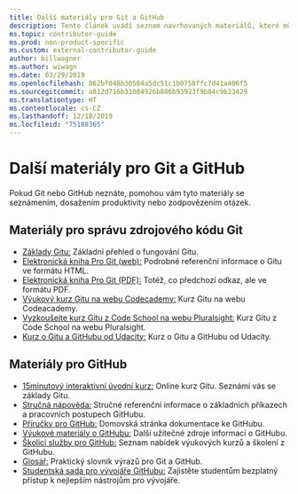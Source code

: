 ```yaml
---
title: Další materiály pro Git a GitHub
description: Tento článek uvádí seznam navrhovaných materiálů, které můžete využít, abyste se naučili správně přispívat na web docs.microsoft.com.
ms.topic: contributor-guide
ms.prod: non-product-specific
ms.custom: external-contributor-guide
author: billwagner
ms.author: wiwagn
ms.date: 03/29/2019
ms.openlocfilehash: 862bf048b30584a5dc51c1b0758ffc7d41a406f5
ms.sourcegitcommit: a812d716b31084926b886b93923f9b84c9b23429
ms.translationtype: HT
ms.contentlocale: cs-CZ
ms.lasthandoff: 12/18/2019
ms.locfileid: "75188365"
---
```

# <a name="additional-git-and-github-resources"></a>Další materiály pro Git a GitHub

Pokud Git nebo GitHub neznáte, pomohou vám tyto materiály se seznámením, dosažením produktivity nebo zodpovězením otázek.

## <a name="git-source-control-resources"></a>Materiály pro správu zdrojového kódu Git

- [Základy Gitu:](https://go.microsoft.com/fwlink/?linkid=853939) Základní přehled o fungování Gitu.
- [Elektronická kniha Pro Git (web):](https://go.microsoft.com/fwlink/?linkid=853940) Podrobné referenční informace o Gitu ve formátu HTML.
- [Elektronická kniha Pro Git (PDF):](https://progit2.s3.amazonaws.com/en/2016-03-22-f3531/progit-en.1084.pdf) Totéž, co předchozí odkaz, ale ve formátu PDF.
- [Výukový kurz Gitu na webu Codecademy:](https://www.codecademy.com/learn/learn-git) Kurz Gitu na webu Codeacademy.
- [Vyzkoušejte kurz Gitu z Code School na webu Pluralsight:](https://www.pluralsight.com/courses/code-school-git-real) Kurz Gitu z Code School na webu Pluralsight.
- [Kurz o Gitu a GitHubu od Udacity:](https://www.udacity.com/course/how-to-use-git-and-github--ud775) Kurz o Gitu a GitHubu od Udacity.

## <a name="github-resources"></a>Materiály pro GitHub

- [15minutový interaktivní úvodní kurz:](https://try.github.io/) Online kurz Gitu. Seznámí vás se základy Gitu.
- [Stručná nápověda:](https://go.microsoft.com/fwlink/?linkid=853941) Stručné referenční informace o základních příkazech a pracovních postupech GitHubu.
- [Příručky pro GitHub:](https://guides.github.com/) Domovská stránka dokumentace ke GitHubu.
- [Výukové materiály o GitHubu:](https://help.github.com/articles/git-and-github-learning-resources/) Další užitečné zdroje informací o GitHubu.
- [Školicí služby pro GitHub:](https://services.github.com/training/) Seznam nabídek výukových kurzů a školení z GitHubu.
- [Glosář:](https://help.github.com/articles/github-glossary) Praktický slovník výrazů pro Git a GitHub.
- [Studentská sada pro vývojáře GitHubu:](https://education.github.com/pack) Zajistěte studentům bezplatný přístup k nejlepším nástrojům pro vývojáře.
